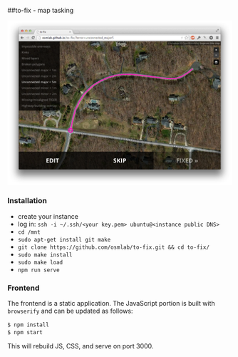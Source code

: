 ##to-fix - map tasking

![](example.png)

### Installation
- create your instance
- log in: `ssh -i ~/.ssh/<your key.pem> ubuntu@<instance public DNS>`
- `cd /mnt`
- `sudo apt-get install git make`
- `git clone https://github.com/osmlab/to-fix.git && cd to-fix/`
- `sudo make install`
- `sudo make load`
- `npm run serve`

### Frontend

The frontend is a static application. The JavaScript portion is built with
`browserify` and can be updated as follows:

```sh
$ npm install
$ npm start
```

This will rebuild JS, CSS, and serve on port 3000.
